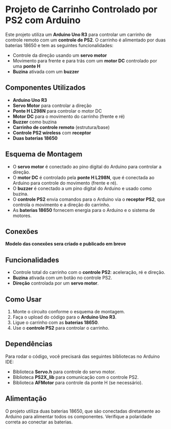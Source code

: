 # Projeto de Carrinho Controlado por PS2 com Arduino

Este projeto utiliza um **Arduino Uno R3** para controlar um carrinho de controle remoto com um **controle de PS2**. O carrinho é alimentado por duas baterias 18650 e tem as seguintes funcionalidades:
- Controle da direção usando um **servo motor**
- Movimento para frente e para trás com um **motor DC** controlado por uma **ponte H**
- **Buzina** ativada com um **buzzer**

## Componentes Utilizados

- **Arduino Uno R3**
- **Servo Motor** para controlar a direção
- **Ponte H L298N** para controlar o motor DC
- **Motor DC** para o movimento do carrinho (frente e ré)
- **Buzzer** como buzina
- **Carrinho de controle remoto** (estrutura/base)
- **Controle PS2 wireless** com **receptor**
- **Duas baterias 18650**

## Esquema de Montagem

- O **servo motor** é conectado ao pino digital do Arduino para controlar a direção.
- O **motor DC** é controlado pela **ponte H L298N**, que é conectada ao Arduino para controle do movimento (frente e ré).
- O **buzzer** é conectado a um pino digital do Arduino e usado como buzina.
- O **controle PS2** envia comandos para o Arduino via o **receptor PS2**, que controla o movimento e a direção do carrinho.
- As **baterias 18650** fornecem energia para o Arduino e o sistema de motores.

## Conexões

 **Modelo das conexões sera criado e publicado em breve**

## Funcionalidades

- Controle total do carrinho com o **controle PS2**: aceleração, ré e direção.
- **Buzina** ativada com um botão no controle PS2.
- **Direção** controlada por um **servo motor**.

## Como Usar

1. Monte o circuito conforme o esquema de montagem.
2. Faça o upload do código para o **Arduino Uno R3**.
3. Ligue o carrinho com as **baterias 18650**.
4. Use o **controle PS2** para controlar o carrinho.

## Dependências

Para rodar o código, você precisará das seguintes bibliotecas no Arduino IDE:

- Biblioteca **Servo.h** para controle do servo motor.
- Biblioteca **PS2X_lib** para comunicação com o controle PS2.
- Biblioteca **AFMotor** para controle da ponte H (se necessário).

## Alimentação

O projeto utiliza duas baterias 18650, que são conectadas diretamente ao Arduino para alimentar todos os componentes. Verifique a polaridade correta ao conectar as baterias.
